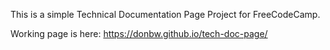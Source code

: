 This is a simple Technical Documentation Page Project for FreeCodeCamp.

Working page is here: https://donbw.github.io/tech-doc-page/

